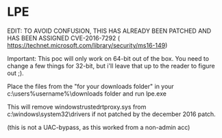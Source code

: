 # LPE

EDIT: TO AVOID CONFUSION, THIS HAS ALREADY BEEN PATCHED AND HAS BEEN ASSIGNED CVE-2016-7292 ( https://technet.microsoft.com/library/security/ms16-149)

Important: This poc will only work on 64-bit out of the box. You need to change a few things for 32-bit, but i'll leave that up to the reader to figure out ;).


Place the files from the "for your downloads folder" in your c:\users\%username%\downloads folder and run lpe.exe 

This will remove windowstrustedrtproxy.sys from c:\windows\system32\drivers if not patched by the december 2016 patch.

(this is not a UAC-bypass, as this worked from a non-admin acc)
